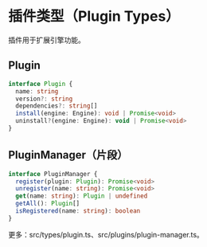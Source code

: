 # 插件类型（Plugin Types）

插件用于扩展引擎功能。

## Plugin

```ts
interface Plugin {
  name: string
  version?: string
  dependencies?: string[]
  install(engine: Engine): void | Promise<void>
  uninstall?(engine: Engine): void | Promise<void>
}
```

## PluginManager（片段）

```ts
interface PluginManager {
  register(plugin: Plugin): Promise<void>
  unregister(name: string): Promise<void>
  get(name: string): Plugin | undefined
  getAll(): Plugin[]
  isRegistered(name: string): boolean
}
```

更多：src/types/plugin.ts、src/plugins/plugin-manager.ts。
